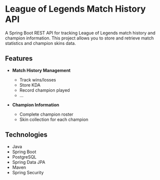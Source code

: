 # League of Legends Match History API

A Spring Boot REST API for tracking League of Legends match history and champion information. This project allows you to store and retrieve match statistics and champion skins data.

## Features

- **Match History Management**
  - Track wins/losses
  - Store KDA
  - Record champion played
  - ... 

- **Champion Information**
  - Complete champion roster
  - Skin collection for each champion

## Technologies

- Java
- Spring Boot
- PostgreSQL
- Spring Data JPA
- Maven
- Spring Security
